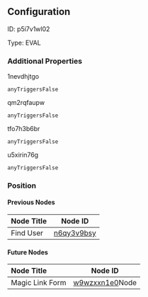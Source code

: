 # <nil>
## Configuration
ID:  p5i7v1wl02

Type: EVAL 







### Additional Properties
1nevdhjtgo
```string 
anyTriggersFalse
```


qm2rqfaupw
```string 
anyTriggersFalse
```


tfo7h3b6br
```string 
anyTriggersFalse
```


u5xirin76g
```string 
anyTriggersFalse
```





### Position

#### Previous Nodes
| Node Title | Node ID |
| :------------- | ------------ |
| Find User | [n6qy3v9bsy](./n6qy3v9bsy.md) | 
 
 #### Future Nodes
| Node Title | Node ID |
| :------------- | ------------ |
| Magic Link Form |[w9wzxxn1e0](./w9wzxxn1e0.md)Node |[u5xirin76g](./u5xirin76g.md) | 